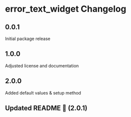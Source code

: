 # error_text_widget Changelog

## 0.0.1

Initial package release

## 1.0.0

Adjusted license and documentation

## 2.0.0

Added default values & setup method

## Updated README 📄 (2.0.1)
